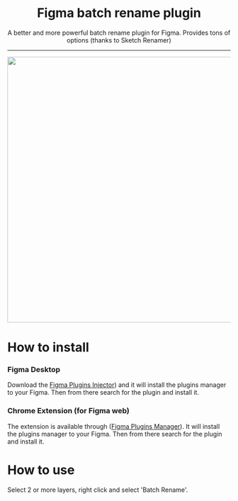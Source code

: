 <h1 align="center">Figma batch rename plugin</h1>

<p align="center">A better and more powerful batch rename plugin for Figma. Provides tons of options (thanks to Sketch Renamer)</p>

<hr/>

<p align="center">
<img src="https://user-images.githubusercontent.com/1207863/48641002-7981c680-e9e9-11e8-9fc3-b9edafbdf2da.png" height="600" />
</p>

# How to install
### Figma Desktop
Download the [Figma Plugins Injector](https://github.com/cdes/figments-injector/releases)) and it will install the plugins manager to your Figma.  Then from there search for the plugin and install it.

### Chrome Extension (for Figma web)
The extension is available through ([Figma Plugins Manager](https://github.com/jachui/figma-plugin-manager)).  It will install the plugins manager to your Figma.  Then from there search for the plugin and install it.

# How to use
Select 2 or more layers, right click and select 'Batch Rename'.
